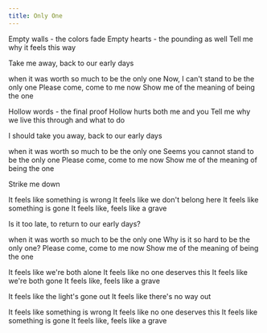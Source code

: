 ```yaml
---
title: Only One
---
```


Empty walls - the colors fade
Empty hearts - the pounding as well
Tell me why it feels this way

Take me away,
back to our early days

when it was worth so much to be the only one
Now, I can't stand to be the only one
Please come, come to me now
Show me of the meaning of being the one

Hollow words - the final proof
Hollow hurts both me and you
Tell me why we live this through
and what to do

I should take you away,
back to our early days

when it was worth so much to be the only one
Seems you cannot stand to be the only one
Please come, come to me now
Show me of the meaning of being the one

Strike me down

It feels like something is wrong
It feels like we don't belong here
It feels like something is gone
It feels like, feels like a grave

Is it too late,
to return to our early days?

when it was worth so much to be the only one
Why is it so hard to be the only one?
Please come, come to me now
Show me of the meaning of being the one

It feels like we're both alone
It feels like no one deserves this
It feels like we're both gone
It feels like, feels like a grave

It feels like the light's gone out
It feels like there's no way out

It feels like something is wrong
It feels like no one deserves this
It feels like something is gone
It feels like, feels like a grave